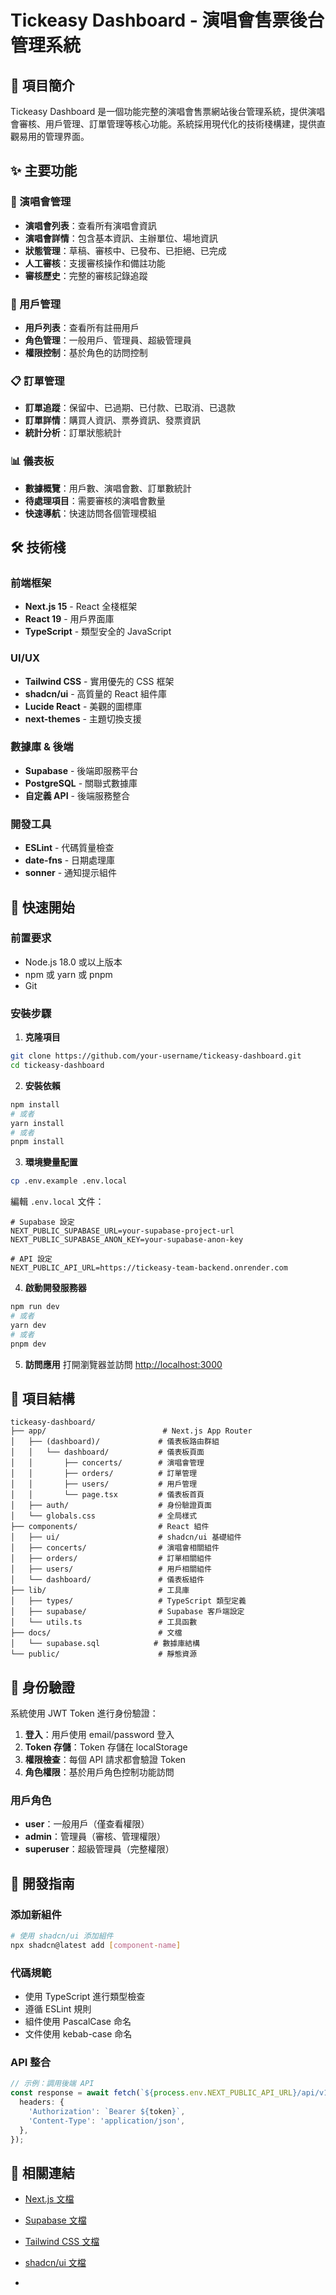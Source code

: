 # Tickeasy Dashboard - 演唱會售票後台管理系統

## 📖 項目簡介

Tickeasy Dashboard 是一個功能完整的演唱會售票網站後台管理系統，提供演唱會審核、用戶管理、訂單管理等核心功能。系統採用現代化的技術棧構建，提供直觀易用的管理界面。

## ✨ 主要功能

### 🎵 演唱會管理
- **演唱會列表**：查看所有演唱會資訊
- **演唱會詳情**：包含基本資訊、主辦單位、場地資訊
- **狀態管理**：草稿、審核中、已發布、已拒絕、已完成
- **人工審核**：支援審核操作和備註功能
- **審核歷史**：完整的審核記錄追蹤

### 👥 用戶管理
- **用戶列表**：查看所有註冊用戶
- **角色管理**：一般用戶、管理員、超級管理員
- **權限控制**：基於角色的訪問控制

### 📋 訂單管理
- **訂單追蹤**：保留中、已過期、已付款、已取消、已退款
- **訂單詳情**：購買人資訊、票券資訊、發票資訊
- **統計分析**：訂單狀態統計

### 📊 儀表板
- **數據概覽**：用戶數、演唱會數、訂單數統計
- **待處理項目**：需要審核的演唱會數量
- **快速導航**：快速訪問各個管理模組

## 🛠 技術棧

### 前端框架
- **Next.js 15** - React 全棧框架
- **React 19** - 用戶界面庫
- **TypeScript** - 類型安全的 JavaScript

### UI/UX
- **Tailwind CSS** - 實用優先的 CSS 框架
- **shadcn/ui** - 高質量的 React 組件庫
- **Lucide React** - 美觀的圖標庫
- **next-themes** - 主題切換支援

### 數據庫 & 後端
- **Supabase** - 後端即服務平台
- **PostgreSQL** - 關聯式數據庫
- **自定義 API** - 後端服務整合

### 開發工具
- **ESLint** - 代碼質量檢查
- **date-fns** - 日期處理庫
- **sonner** - 通知提示組件

## 🚀 快速開始

### 前置要求
- Node.js 18.0 或以上版本
- npm 或 yarn 或 pnpm
- Git

### 安裝步驟

1. **克隆項目**
```bash
git clone https://github.com/your-username/tickeasy-dashboard.git
cd tickeasy-dashboard
```

2. **安裝依賴**
```bash
npm install
# 或者
yarn install
# 或者
pnpm install
```

3. **環境變量配置**
```bash
cp .env.example .env.local
```

編輯 `.env.local` 文件：
```env
# Supabase 設定
NEXT_PUBLIC_SUPABASE_URL=your-supabase-project-url
NEXT_PUBLIC_SUPABASE_ANON_KEY=your-supabase-anon-key

# API 設定
NEXT_PUBLIC_API_URL=https://tickeasy-team-backend.onrender.com
```

4. **啟動開發服務器**
```bash
npm run dev
# 或者
yarn dev
# 或者
pnpm dev
```

5. **訪問應用**
打開瀏覽器並訪問 [http://localhost:3000](http://localhost:3000)

## 📁 項目結構

```
tickeasy-dashboard/
├── app/                          # Next.js App Router
│   ├── (dashboard)/             # 儀表板路由群組
│   │   └── dashboard/           # 儀表板頁面
│   │       ├── concerts/        # 演唱會管理
│   │       ├── orders/          # 訂單管理
│   │       ├── users/           # 用戶管理
│   │       └── page.tsx         # 儀表板首頁
│   ├── auth/                    # 身份驗證頁面
│   └── globals.css              # 全局樣式
├── components/                  # React 組件
│   ├── ui/                      # shadcn/ui 基礎組件
│   ├── concerts/                # 演唱會相關組件
│   ├── orders/                  # 訂單相關組件
│   ├── users/                   # 用戶相關組件
│   └── dashboard/               # 儀表板組件
├── lib/                         # 工具庫
│   ├── types/                   # TypeScript 類型定義
│   ├── supabase/                # Supabase 客戶端設定
│   └── utils.ts                 # 工具函數
├── docs/                        # 文檔
│   └── supabase.sql            # 數據庫結構
└── public/                      # 靜態資源
```

## 🔐 身份驗證

系統使用 JWT Token 進行身份驗證：

1. **登入**：用戶使用 email/password 登入
2. **Token 存儲**：Token 存儲在 localStorage
3. **權限檢查**：每個 API 請求都會驗證 Token
4. **角色權限**：基於用戶角色控制功能訪問

### 用戶角色
- **user**：一般用戶（僅查看權限）
- **admin**：管理員（審核、管理權限）
- **superuser**：超級管理員（完整權限）


## 🧪 開發指南

### 添加新組件
```bash
# 使用 shadcn/ui 添加組件
npx shadcn@latest add [component-name]
```

### 代碼規範
- 使用 TypeScript 進行類型檢查
- 遵循 ESLint 規則
- 組件使用 PascalCase 命名
- 文件使用 kebab-case 命名

### API 整合
```typescript
// 示例：調用後端 API
const response = await fetch(`${process.env.NEXT_PUBLIC_API_URL}/api/v1/concerts`, {
  headers: {
    'Authorization': `Bearer ${token}`,
    'Content-Type': 'application/json',
  },
});
```

## 🔗 相關連結

- [Next.js 文檔](https://nextjs.org/docs)
- [Supabase 文檔](https://supabase.com/docs)
- [Tailwind CSS 文檔](https://tailwindcss.com/docs)
- [shadcn/ui 文檔](https://ui.shadcn.com)

- 
